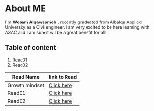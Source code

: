 # About ME

I`m **Wesam Alqawasmeh** , recently graduated from Albalqa Applied University as a Civil engineer.
I am very excited to be here learning with *ASAC* and I am sure it wil be a great benefit for all!

## Table of content 
1. [Read01](https://wesam-alqawasmeh.github.io/reading-notes/Read01)
2. [Read02](https://wesam-alqawasmeh.github.io/reading-notes/Read02)


Read Name  | link to Read
------------ | -------------
Growth mindset | [Click here](https://wesam-alqawasmeh.github.io/reading-notes/Growth-mindset)
Read01 | [Click here](https://wesam-alqawasmeh.github.io/reading-notes/Read01)
Read02 | [Click here](https://wesam-alqawasmeh.github.io/reading-notes/Read02)